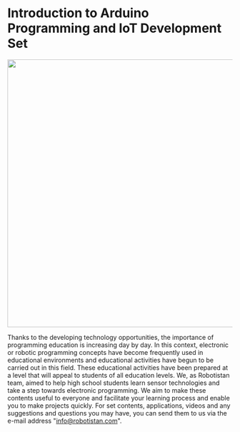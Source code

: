 # Introduction to Arduino Programming and IoT Development Set
<img src="https://user-images.githubusercontent.com/112697142/199506577-41cc7cf3-5baf-453c-91be-576786de86d5.png" width="600" height="600">

Thanks to the developing technology opportunities, the importance of programming education is increasing day by day. In this context, electronic or robotic programming concepts have become frequently used in educational environments and educational activities have begun to be carried out in this field. These educational activities have been prepared at a level that will appeal to students of all education levels. We, as Robotistan team, aimed to help high school students learn sensor technologies and take a step towards electronic programming. We aim to make these contents useful to everyone and facilitate your learning process and enable you to make projects quickly. For set contents, applications, videos and any suggestions and questions you may have, you can send them to us via the e-mail address "info@robotistan.com". 
